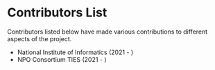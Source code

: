 # Contributors List

Contributors listed below have made various contributions to different aspects of the project.

- National Institute of Informatics (2021 - )
- NPO Consortium TIES (2021 - )
